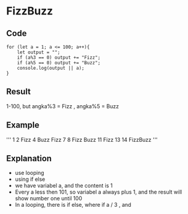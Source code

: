 # FizzBuzz

## Code
~~~
for (let a = 1; a <= 100; a++){
    let output = "";
    if (a%3 == 0) output += "Fizz";
    if (a%5 == 0) output += "Buzz";
    console.log(output || a);
}
~~~

## Result

1-100, but angka%3 = Fizz , angka%5 = Buzz

## Example

'''
1
2
Fizz
4
Buzz
Fizz
7
8
Fizz
Buzz
11
Fizz
13
14
FizzBuzz
'''

## Explanation
- use  looping
- using if else
- we have variabel a, and the content is 1
- Every a less then 101, so variabel a always plus 1, and the result will show number one until 100
- In a looping, there is if else, where if a / 3 , and 
